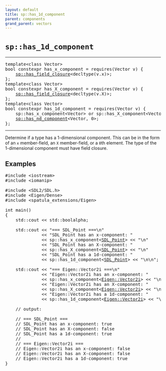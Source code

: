 ```yaml
---
layout: default
title: sp::has_1d_component
parent: components
grand_parent: vectors
---
```


# `sp::has_1d_component`

---

<pre>
template&lt;class Vector>
bool constexpr has_x_component = requires(Vector v) {
    <a href="../has_field_closure.html">sp::has_field_closure</a>&lt;decltype(v.x)>;
};
template&lt;class Vector>
bool constexpr has_X_component = requires(Vector v) {
    <a href="../has_field_closure.html">sp::has_field_closure</a>&lt;decltype(v.X)>;
};
template&lt;class Vector>
bool constexpr has_1d_component = requires(Vector v) {
    sp::has_x_component&lt;Vector> or sp::has_X_component&lt;Vector> or
    <a href="">sp::has_nd_component</a>&lt;Vector, 0>;
};
</pre>

---

Determine if a type has a 1-dimensional component. This can be in the form of an
`x` member-field, an `X` member-field, or a `0`th element. The type of the
1-dimensional component must have field closure.

## Examples

<pre>
#include &lt;iostream>
#include &lt;iomanip>

#include &lt;SDL2/SDL.h>
#include &lt;Eigen/Dense>
#include &lt;spatula_extensions/Eigen>

int main()
{
    std::cout << std::boolalpha;

    std::cout << "=== SDL_Point ===\n"
              << "SDL_Point has an x-component: "
              << sp::has_x_component&lt;<a href="https://wiki.libsdl.org/SDL_Point">SDL_Point</a>> << "\n"
              << "SDL_Point has an X-component: "
              << sp::has_X_component&lt;<a href="https://wiki.libsdl.org/SDL_Point">SDL_Point</a>> << "\n"
              << "SDL_Point has a 1d-component: "
              << sp::has_1d_component&lt;<a href="https://wiki.libsdl.org/SDL_Point">SDL_Point</a>> << "\n\n";

    std::cout << "=== Eigen::Vector2i ===\n"
              << "Eigen::Vector2i has an x-component: "
              << sp::has_x_component&lt;<a href="">Eigen::Vector2i</a>> << "\n"
              << "Eigen::Vector2i has an X-component: "
              << sp::has_X_component&lt;<a href="">Eigen::Vector2i</a>> << "\n"
              << "Eigen::Vector2i has a 1d-component: "
              << sp::has_1d_component&lt;<a href="">Eigen::Vector2i</a>> << "\n";

    // output:

    // === SDL_Point ===
    // SDL_Point has an x-component: true
    // SDL_Point has an X-component: false
    // SDL_Point has a 1d-component: true
    // 
    // === Eigen::Vector2i ===
    // Eigen::Vector2i has an x-component: false
    // Eigen::Vector2i has an X-component: false
    // Eigen::Vector2i has a 1d-component: true
}
</pre>
